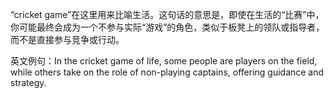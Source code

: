 “cricket game”在这里用来比喻生活。这句话的意思是，即使在生活的“比赛”中，你可能最终会成为一个不参与实际“游戏”的角色，类似于板凳上的领队或指导者，而不是直接参与竞争或行动。

英文例句：In the cricket game of life, some people are players on the field, while others take on the role of non-playing captains, offering guidance and strategy.